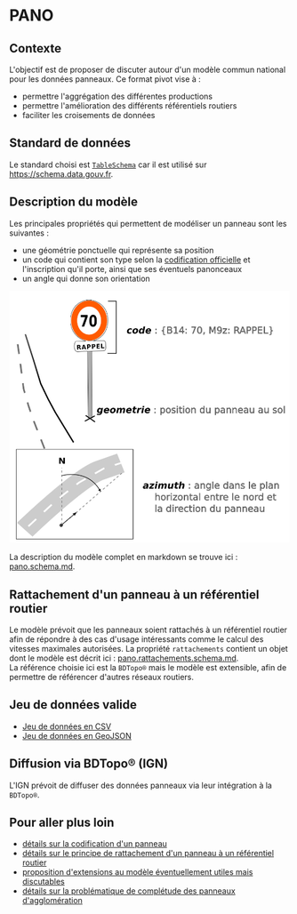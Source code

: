# PANO  
## Contexte  

L'objectif est de proposer de discuter autour d'un modèle commun national pour les données panneaux. Ce format pivot vise à :
* permettre l'aggrégation des différentes productions
* permettre l'amélioration des différents référentiels routiers
* faciliter les croisements de données

## Standard de données

Le standard choisi est [`TableSchema`](https://specs.frictionlessdata.io/table-schema/) car il est utilisé sur https://schema.data.gouv.fr.

## Description du modèle

Les principales propriétés qui permettent de modéliser un panneau sont les suivantes :
* une géométrie ponctuelle qui représente sa position
* un code qui contient son type selon la [codification officielle](https://equipementsdelaroute.cerema.fr/versions-consolidees-des-9-parties-de-l-a528.html) et l'inscription qu'il porte, ainsi que ses éventuels panonceaux
* un angle qui donne son orientation  
  
![](resources/pano.schema.png)  

La description du modèle complet en markdown se trouve ici : [pano.schema.md](doc/pano.schema.md).

## Rattachement d'un panneau à un référentiel routier

Le modèle prévoit que les panneaux soient rattachés à un référentiel routier afin de répondre à des cas d'usage intéressants comme le calcul des vitesses maximales autorisées. La propriété `rattachements` contient un objet dont le modèle est décrit ici : [pano.rattachements.schema.md](doc/pano.rattachements.schema.md).  
La référence choisie ici est la `BDTopo®` mais le modèle est extensible, afin de permettre de référencer d'autres réseaux routiers.

## Jeu de données valide

* [Jeu de données en CSV](pano.dataset.valide.csv)  
* [Jeu de données en GeoJSON](pano.dataset.valide.geojson)

## Diffusion via BDTopo® (IGN)

L'IGN prévoit de diffuser des données panneaux via leur intégration à la `BDTopo®`.

## Pour aller plus loin

* [détails sur la codification d'un panneau](doc/pano.codification.md)
* [détails sur le principe de rattachement d'un panneau à un référentiel routier](doc/pano.rattachements.md)
* [proposition d'extensions au modèle éventuellement utiles mais discutables](doc/pano.extensions.schema.md)
* [détails sur la problématique de complétude des panneaux d'agglomération](doc/pano.agglomerations.md)
